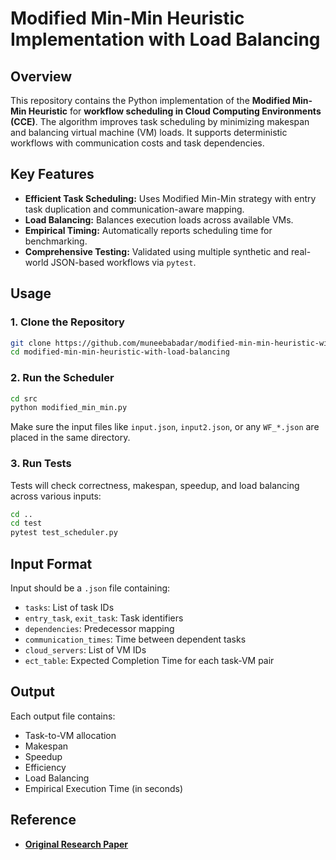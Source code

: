 # Modified Min-Min Heuristic Implementation with Load Balancing

## Overview
This repository contains the Python implementation of the **Modified Min-Min Heuristic** for **workflow scheduling in Cloud Computing Environments (CCE)**. The algorithm improves task scheduling by minimizing makespan and balancing virtual machine (VM) loads. It supports deterministic workflows with communication costs and task dependencies.

## Key Features
- **Efficient Task Scheduling:** Uses Modified Min-Min strategy with entry task duplication and communication-aware mapping.
- **Load Balancing:** Balances execution loads across available VMs.
- **Empirical Timing:** Automatically reports scheduling time for benchmarking.
- **Comprehensive Testing:** Validated using multiple synthetic and real-world JSON-based workflows via `pytest`.

## Usage

### 1. Clone the Repository
```bash
git clone https://github.com/muneebabadar/modified-min-min-heuristic-with-load-balancing.git
cd modified-min-min-heuristic-with-load-balancing
```

### 2. Run the Scheduler
```bash
cd src
python modified_min_min.py
```
Make sure the input files like `input.json`, `input2.json`, or any `WF_*.json` are placed in the same directory.

### 3. Run Tests
Tests will check correctness, makespan, speedup, and load balancing across various inputs:
```bash
cd ..
cd test
pytest test_scheduler.py
```

## Input Format
Input should be a `.json` file containing:
- `tasks`: List of task IDs
- `entry_task`, `exit_task`: Task identifiers
- `dependencies`: Predecessor mapping
- `communication_times`: Time between dependent tasks
- `cloud_servers`: List of VM IDs
- `ect_table`: Expected Completion Time for each task-VM pair

## Output
Each output file contains:
- Task-to-VM allocation
- Makespan
- Speedup
- Efficiency
- Load Balancing
- Empirical Execution Time (in seconds)

## Reference
- **[Original Research Paper](https://link.springer.com/article/10.1007/s10586-024-04307-8)**
